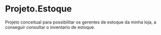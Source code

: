 # Projeto.Estoque
Projeto conceitual para possibilitar os gerentes de estoque da minha loja, a conseguir consultar o inventario de estoque.
